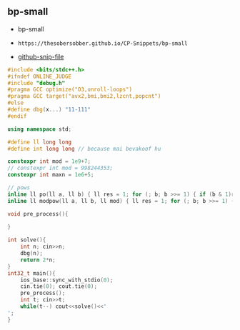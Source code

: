 
## bp-small

- bp-small
- ```
  https://thesobersobber.github.io/CP-Snippets/bp-small
  ```
- [github-snip-file](https://github.com/theSoberSobber/CP-Snippets/blob/main/snippets.json#L168)

```cpp
#include <bits/stdc++.h>
#ifndef ONLINE_JUDGE
#include "debug.h"
#pragma GCC optimize("O3,unroll-loops")
#pragma GCC target("avx2,bmi,bmi2,lzcnt,popcnt")
#else
#define dbg(x...) "11-111"
#endif

using namespace std;

#define ll long long
#define int long long // because mai bevakoof hu

constexpr int mod = 1e9+7;
// constexpr int mod = 998244353;
constexpr int maxn = 1e6+5;

// pows
inline ll po(ll a, ll b) { ll res = 1; for (; b; b >>= 1) { if (b & 1)res = res * a; a = a * a; }return res; }
inline ll modpow(ll a, ll b, ll mod) { ll res = 1; for (; b; b >>= 1) { if (b & 1)res = (res * a)%mod; a = (a * a)%mod; }return res; }

void pre_process(){
    
}

int solve(){
    int n; cin>>n;
    dbg(n);
    return 2*n; 
}
int32_t main(){
    ios_base::sync_with_stdio(0);
    cin.tie(0); cout.tie(0);
    pre_process();
    int t; cin>>t;
    while(t--) cout<<solve()<<'
';
}

```
